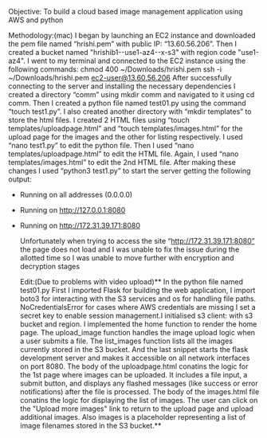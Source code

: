 Objective: To build a cloud based image management application using AWS and python

Methodology:(mac)
	I began by launching an EC2 instance and downloaded the pem file named “hrishi.pem” with public IP: “13.60.56.206”. Then I created a bucket named "hrishib1--use1-az4--x-s3" with region code "use1-az4". I went to my terminal and connected to the EC2 instance using the following commands:
chmod 400 ~/Downloads/hrishi.pem
ssh -i ~/Downloads/hrishi.pem ec2-user@13.60.56.206
	After successfully connecting to the server and installing the necessary dependencies I created a directory “comm” using mkdir comm and navigated to it using cd comm. Then I created a python file named test01.py using the command “touch test1.py”. I also created another directory with “mkdir templates” to store the html files. I created 2 HTML files using “touch templates/uploadpage.html” and “touch templates/images.html” for the upload page for the images and the other for listing respectively.
  I used “nano test1.py” to edit the python file. Then I used “nano templates/uploadpage.html” to edit the HTML file. Again, I used “nano templates/images.html” to edit the 2nd HTML file. After making these changes I used “python3 test1.py” to start the server getting the following output:
* Running on all addresses (0.0.0.0)
* Running on http://127.0.0.1:8080
* Running on http://172.31.39.171:8080

	Unfortunately when trying to access the site “http://172.31.39.171:8080” the page does not load and I was unable to fix the issue during the allotted time so I was unable to move further with encryption and decryption stages

  Edit:(Due to problems with video upload)**
In the python file named test01.py First I imported Flask for building the web application, I import boto3 for interacting with the S3 services and os for handling file paths. NoCredentialsError for cases where AWS credentials are missing
I set a secret key to enable session management.I initialised s3 client: with s3 bucket and region. I implemented the home function to render the home page. The upload_image function handles the image upload logic when a user submits a file. The list_images function lists all the images currently stored in the S3 bucket. And the last snippet starts the flask development server and makes it accessible on all network interfaces on port 8080.
The body of the uploadpage.html conatins the logic for the 1st page where images can be uploaded. It includes a file input, a submit button, and displays any flashed messages (like success or error notifications) after the file is processed.
The body of the images.html file conatins the logic for displaying the list of images. The user can click on the "Upload more images" link to return to the upload page and upload additional images. Also images is a placeholder representing a list of image filenames stored in the S3 bucket.**
